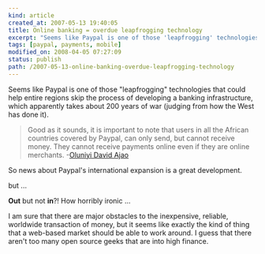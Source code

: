 ```yaml
--- 
kind: article
created_at: 2007-05-13 19:40:05
title: Online banking = overdue leapfrogging technology
excerpt: "Seems like Paypal is one of those 'leapfrogging' technologies that could help entire regions skip the process of developing a banking infrastructure, which apparently takes about 200 years of war (judging from how the West has done it)."
tags: [paypal, payments, mobile]
modified_on: 2008-04-05 07:27:09
status: publish 
path: /2007-05-13-online-banking-overdue-leapfrogging-technology
---
```


Seems like Paypal is one of those "leapfrogging" technologies that could help entire regions skip the process of developing a banking infrastructure, which apparently takes about 200 years of war (judging from how the West has done it). 

<blockquote class="large">Good as it sounds, it is important to note that users in all the African countries covered by Paypal, can only send, but cannot receive money. They cannot receive payments online even if they are online merchants. <span class="attribution">-<a href="http://www.davidajao.com/blog/2007/05/12/paypal-expands-to-more-african-countries/">Oluniyi David Ajao</a></span></blockquote>

So news about Paypal's international expansion is a great development. 

but ...

<strong>Out</strong> but not <strong>in</strong>?! How horribly ironic ...

I am sure that there are major obstacles to the inexpensive, reliable, worldwide transaction of money, but it seems like exactly the kind of thing that a web-based market should be able to work around. I guess that there aren't too many open source geeks that are into high finance. 